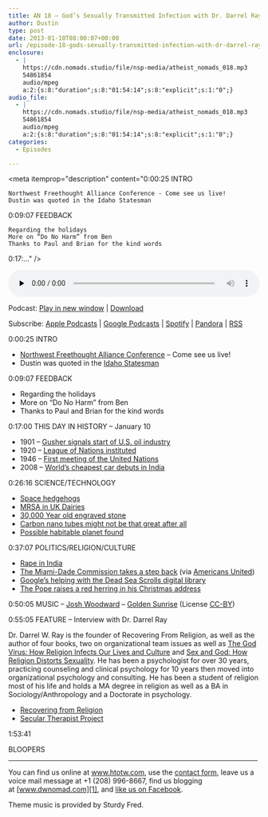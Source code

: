 ```yaml
---
title: AN 18 – God’s Sexually Transmitted Infection with Dr. Darrel Ray
author: Dustin
type: post
date: 2013-01-10T08:00:07+00:00
url: /episode-18-gods-sexually-transmitted-infection-with-dr-darrel-ray/
enclosure:
  - |
    https://cdn.nomads.studio/file/nsp-media/atheist_nomads_018.mp3
    54861854
    audio/mpeg
    a:2:{s:8:"duration";s:8:"01:54:14";s:8:"explicit";s:1:"0";}
audio_file:
  - |
    https://cdn.nomads.studio/file/nsp-media/atheist_nomads_018.mp3
    54861854
    audio/mpeg
    a:2:{s:8:"duration";s:8:"01:54:14";s:8:"explicit";s:1:"0";}
categories:
  - Episodes

---
```

<div itemscope itemtype="http://schema.org/AudioObject">
  <meta itemprop="name" content="Episode 18 – God’s Sexually Transmitted Infection with Dr. Darrel Ray" />
  
  <meta itemprop="uploadDate" content="2013-01-10T01:00:07-07:00" />
  
  <meta itemprop="encodingFormat" content="audio/mpeg" />
  
  <meta itemprop="duration" content="PT1H54M14S" />
  
  <meta itemprop="description" content="0:00:25 INTRO

 	Northwest Freethought Alliance Conference - Come see us live!
 	Dustin was quoted in the Idaho Statesman

0:09:07 FEEDBACK

 	Regarding the holidays
 	More on “Do No Harm” from Ben
 	Thanks to Paul and Brian for the kind words

0:17:..." />
  
  <meta itemprop="contentUrl" content="https://dts.podtrac.com/redirect.mp3/cdn.nomads.studio/file/nsp-media/atheist_nomads_018.mp3" />
  
  <meta itemprop="contentSize" content="52.3" />
  </p> 
  
  <div class="powerpress_player" id="powerpress_player_8273">
    <audio class="wp-audio-shortcode" id="audio-5220-17" preload="none" style="width: 100%;" controls="controls"><source type="audio/mpeg" src="https://dts.podtrac.com/redirect.mp3/cdn.nomads.studio/file/nsp-media/atheist_nomads_018.mp3?_=17" /><a href="https://dts.podtrac.com/redirect.mp3/cdn.nomads.studio/file/nsp-media/atheist_nomads_018.mp3">https://dts.podtrac.com/redirect.mp3/cdn.nomads.studio/file/nsp-media/atheist_nomads_018.mp3</a></audio>
  </div>
</div>

<p class="powerpress_links powerpress_links_mp3">
  Podcast: <a href="https://dts.podtrac.com/redirect.mp3/cdn.nomads.studio/file/nsp-media/atheist_nomads_018.mp3" class="powerpress_link_pinw" target="_blank" title="Play in new window" onclick="return powerpress_pinw('https://htotw.com/?powerpress_pinw=5220-podcast');" rel="nofollow">Play in new window</a> | <a href="https://dts.podtrac.com/redirect.mp3/cdn.nomads.studio/file/nsp-media/atheist_nomads_018.mp3" class="powerpress_link_d" title="Download" rel="nofollow" download="atheist_nomads_018.mp3">Download</a>
</p>

<p class="powerpress_links powerpress_subscribe_links">
  Subscribe: <a href="https://podcasts.apple.com/us/podcast/humanists-take-on-the-world/id530050098?mt=2&ls=1" class="powerpress_link_subscribe powerpress_link_subscribe_itunes" target="_blank" title="Subscribe on Apple Podcasts" rel="nofollow">Apple Podcasts</a> | <a href="https://www.google.com/podcasts?feed=aHR0cDovL2F0aGVpc3Rub21hZHMubGlic3luLmNvbS9yc3M%3D" class="powerpress_link_subscribe powerpress_link_subscribe_googleplay" target="_blank" title="Subscribe on Google Podcasts" rel="nofollow">Google Podcasts</a> | <a href="https://open.spotify.com/show/3LzK2xZGike6Tc1GEMtMbr?si=LieN9SNuTpq96smuaUsH8A" class="powerpress_link_subscribe powerpress_link_subscribe_spotify" target="_blank" title="Subscribe on Spotify" rel="nofollow">Spotify</a> | <a href="https://www.pandora.com/podcast/atheist-nomads/PC:10122?corr=62071012&part=ug" class="powerpress_link_subscribe powerpress_link_subscribe_pandora" target="_blank" title="Subscribe on Pandora" rel="nofollow">Pandora</a> | <a href="https://htotw.com/feed/podcast/" class="powerpress_link_subscribe powerpress_link_subscribe_rss" target="_blank" title="Subscribe via RSS" rel="nofollow">RSS</a>
</p>

0:00:25 INTRO

  * <a href="http://www.nwfreethought.org/" target="_blank" rel="noopener">Northwest Freethought Alliance Conference</a> &#8211; Come see us live!
  * Dustin was quoted in the <a href="http://www.idahostatesman.com/2012/12/28/2394286/where-did-nampas-roadside-scriptures.html" target="_blank" rel="noopener">Idaho Statesman</a>

0:09:07 FEEDBACK

  * Regarding the holidays
  * More on “Do No Harm” from Ben
  * Thanks to Paul and Brian for the kind words

0:17:00 THIS DAY IN HISTORY &#8211; January 10

  * 1901 &#8211; <a href="http://www.history.com/this-day-in-history/gusher-signals-start-of-us-oil-industry" target="_blank" rel="noopener">Gusher signals start of U.S. oil industry</a>
  * 1920 &#8211; <a href="http://www.history.com/this-day-in-history/league-of-nations-instituted" target="_blank" rel="noopener">League of Nations instituted</a>
  * 1946 &#8211; <a href="http://www.history.com/this-day-in-history/first-meeting-of-the-united-nations" target="_blank" rel="noopener">First meeting of the United Nations</a>
  * 2008 &#8211; <a href="http://www.history.com/this-day-in-history/worlds-cheapest-car-debuts-in-india" target="_blank" rel="noopener">World&#8217;s cheapest car debuts in India</a>

0:26:16 SCIENCE/TECHNOLOGY

  * <a href="http://news.cnet.com/8301-17938_105-57561650-1/robotic-space-hedgehogs-under-development/" target="_blank" rel="noopener">Space hedgehogs</a>
  * <a href="http://www.independent.co.uk/life-style/health-and-families/health-news/new-mrsa-superbug-strain-found-in-uk-milk-supply-8431187.html" target="_blank" rel="noopener">MRSA in UK Dairies</a>
  * <a href="http://www.sci-news.com/archaeology/article00755.html" target="_blank" rel="noopener">30,000 Year old engraved stone</a>
  * <a href="http://www.scientificamerican.com/article.cfm?id=carbon-nanotube-danger" target="_blank" rel="noopener">Carbon nano tubes might not be that great after all</a>
  * <a href="http://www.digitaljournal.com/article/339415" target="_blank" rel="noopener">Possible habitable planet found</a>

0:37:07 POLITICS/RELIGION/CULTURE

  * <a href="http://www.hindustantimes.com/India-news/NewDelhi/Delhi-gangrape-lawyers-say-won-t-defend-accused-police-to-file-chargesheet-tomorrow/Article1-983935.aspx" target="_blank" rel="noopener">Rape in India</a>
  * <a href="http://www.miamiherald.com/2012/12/04/v-fullstory/3126361/miami-dade-commission-reinstitutes.html" target="_blank" rel="noopener">The Miami-Dade Commission takes a step back</a> (via <a href="https://www.au.org/blogs/wall-of-separation/miami-vice-commission-votes-for-official-prayer-against-diversity" target="_blank" rel="noopener">Americans United</a>)
  * <a href="http://www.techradar.com/news/internet/google-puts-the-10-commandments-in-a-whole-new-light-1119916" target="_blank" rel="noopener">Google’s helping with the Dead Sea Scrolls digital library</a>
  * <a href="http://www.nydailynews.com/news/world/pope-denounces-gay-marriage-annual-xmas-message-article-1.1225960?localLinksEnabled=false" target="_blank" rel="noopener">The Pope raises a red herring in his Christmas address</a>

0:50:05 MUSIC &#8211; <a href="http://www.joshwoodward.com/" target="_blank" rel="noopener">Josh Woodward</a> &#8211; <a href="http://www.joshwoodward.com/song/GoldenSunrise" target="_blank" rel="noopener">Golden Sunrise</a> (License <a href="http://creativecommons.org/licenses/by/3.0/us/" target="_blank" rel="noopener">CC-BY</a>)

0:55:05 FEATURE &#8211; Interview with Dr. Darrel Ray

Dr. Darrel W. Ray is the founder of Recovering From Religion, as well as the author of four books, two on organizational team issues as well as <a href="http://www.amazon.com/gp/product/0970950519/ref=as_li_qf_sp_asin_il_tl?ie=UTF8&tag=recofromreli-20&linkCode=as2&camp=1789&creative=9325&creativeASIN=0970950519" target="_blank" rel="noopener">The God Virus: How Religion Infects Our Lives and Culture</a> and <a href="http://www.amazon.com/gp/product/0970950543/ref=as_li_qf_sp_asin_il_tl?ie=UTF8&tag=recofromreli-20&linkCode=as2&camp=1789&creative=9325&creativeASIN=0970950543" target="_blank" rel="noopener">Sex and God: How Religion Distorts Sexuality</a>. He has been a psychologist for over 30 years, practicing counseling and clinical psychology for 10 years then moved into organizational psychology and consulting. He has been a student of religion most of his life and holds a MA degree in religion as well as a BA in Sociology/Anthropology and a Doctorate in psychology.

  * <a href="http://recoveringfromreligion.org/" target="_blank" rel="noopener">Recovering from Religion</a>
  * <a href="http://www.seculartherapy.org/" target="_blank" rel="noopener">Secular Therapist Project</a>

1:53:41

BLOOPERS

<hr width="500" />

You can find us online at <a href="https://www.htotw.com/" target="_blank" rel="noopener">www.htotw.com</a>, use the [contact form](https://htotw.com/contact), leave us a voice mail message at +1 (208) 996-8667, find us blogging at [www.dwnomad.com][1], and <a href="https://htotw.com/facebook" target="_blank" rel="noopener">like us on Facebook</a>.

Theme music is provided by Sturdy Fred.

 [1]: http://www.dwnomad.com/